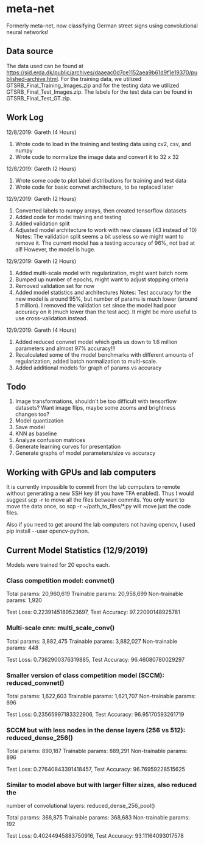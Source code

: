 # meta-net
Formerly meta-net, now classifying German street signs using convolutional
neural networks!

## Data source
The data used can be found at
https://sid.erda.dk/public/archives/daaeac0d7ce1152aea9b61d9f1e19370/published-archive.html.
For the training data, we utilized GTSRB_Final_Training_Images.zip and for
the testing data we utilized GTSRB_Final_Test_Images.zip. The labels for the
test data can be found in GTSRB_Final_Test_GT.zip.

## Work Log
12/8/2019: Gareth (4 Hours)
  1) Wrote code to load in the training and testing data using cv2, csv, and
  numpy
  2) Wrote code to normalize the image data and convert it to 32 x 32

12/8/2019: Gareth (2 Hours)
  1) Wrote some code to plot label distributions for training and test data
  2) Wrote code for basic convnet architecture, to be replaced later

12/9/2019: Gareth (2 Hours)
  1) Converted labels to numpy arrays, then created tensorflow datasets
  2) Added code for model training and testing
  3) Added validation split
  4) Adjusted model architecture to work with new classes (43 instead of 10)
  Notes: The validation split seems a bit useless so we might want to remove
  it. The current model has a testing accuracy of 96%, not bad at all! However,
  the model is huge.

12/9/2019: Gareth (2 Hours)
  1) Added multi-scale model with regularization, might want batch norm
  2) Bumped up number of epochs, might want to adjust stopping criteria
  3) Removed validation set for now
  4) Added model statistics and architectures
  Notes: Test accuracy for the new model is around 95%, but number of params
  is much lower (around 5 million). I removed the validation set since the
  model had poor accuracy on it (much lower than the test acc). It might be
  more useful to use cross-validation instead.

12/9/2019: Gareth (4 Hours)
  1) Added reduced convnet model which gets us down to 1.6 million parameters
  and almost 97% accuracy!!!
  2) Recalculated some of the model benchmarks with different amounts of
  regularization, added batch normalization to multi-scale.
  3) Added additional models for graph of params vs accuracy

## Todo
1) Image transformations, shouldn't be too difficult with tensorflow datasets?
Want image flips, maybe some zooms and brightness changes too?
2) Model quantization
3) Save model
4) KNN as baseline
5) Analyze confusion matrices
6) Generate learning curves for presentation
7) Generate graphs of model parameters/size vs accuracy

## Working with GPUs and lab computers
It is currently impossible to commit from the lab computers to remote without
generating a new SSH key (if you have TFA enabled). Thus I would suggest
scp -r to move all the files between commits. You only want to move the data
once, so scp -r ~/path_to_files/*.py will move just the code files.

Also if you need to get around the lab computers not having opencv, I used
pip install --user opencv-python.

## Current Model Statistics (12/9/2019)
Models were trained for 20 epochs each.

### Class competition model: convnet()

Total params: 20,960,619
Trainable params: 20,958,699
Non-trainable params: 1,920

Test Loss: 0.2239145189523697, Test Accuracy: 97.22090148925781

### Multi-scale cnn: multi_scale_conv()

Total params: 3,882,475
Trainable params: 3,882,027
Non-trainable params: 448

Test Loss: 0.7362900376319885, Test Accuracy: 96.46080780029297

### Smaller version of class competition model (SCCM): reduced_convnet()

Total params: 1,622,603
Trainable params: 1,621,707
Non-trainable params: 896

Test Loss: 0.23565997183322906, Test Accuracy: 96.95170593261719

### SCCM but with less nodes in the dense layers (256 vs 512): reduced_dense_256()

Total params: 890,187
Trainable params: 889,291
Non-trainable params: 896

Test Loss: 0.27640843391418457, Test Accuracy: 96.76959228515625

### Similar to model above but with larger filter sizes, also reduced the
number of convolutional layers: reduced_dense_256_pool()

Total params: 368,875
Trainable params: 368,683
Non-trainable params: 192

Test Loss: 0.40244945883750916, Test Accuracy: 93.11164093017578
